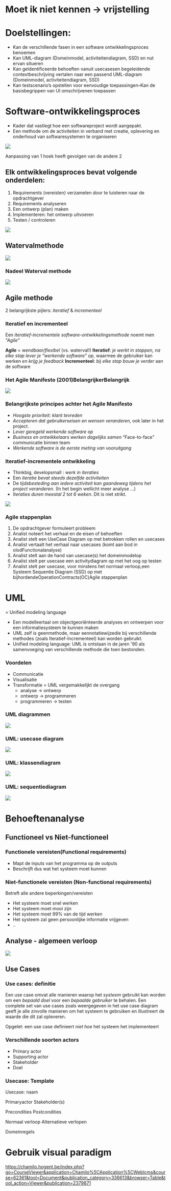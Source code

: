 # Moet ik niet kennen -> vrijstelling

# Doelstellingen:
- Kan de verschillende fasen in een software ontwikkelingsproces benoemen
- Kan UML-diagram (Domeinmodel, activiteitendiagram, SSD) en nut ervan situeren
- Kan geïdentificeerde behoeften vanuit usecasesen begeleidende contextbeschrijving vertalen naar een passend UML-diagram (Domeinmodel, activiteitendiagram, SSD)
- Kan testscenario’s opstellen voor eenvoudige toepassingen–Kan de basisbegrippen van UI omschrijvenen toepassen


# Software-ontwikkelingsproces

- Kader dat vastlegt hoe een softwareproject wordt aangepakt.
- Een methode om de activiteiten in verband met creatie, oplevering en onderhoud van softwaresystemen te organiseren

![](./attachments/20241007112312.png)

Aanpassing van 1 hoek heeft gevolgen van de andere 2

## Elk ontwikkelingsproces bevat volgende onderdelen:

1. Requirements (vereisten) verzamelen door te luisteren naar de opdrachtgever
2. Requirements analyseren
3. Een ontwerp (plan) maken
4. Implementeren: het ontwerp uitvoeren
5. Testen / controleren


![](./attachments/20241007112657.png)


## Watervalmethode

![](./attachments/20241007112823.png)


### Nadeel Waterval methode


![](./attachments/20241007112954.png)


## Agile methode

2 belangrijkste pijlers: *iteratief* & *incrementeel*


### Iteratief en incrementeel

Een *iteratief-incrementele software-ontwikkelingsmethode* noemt men *"Agile"*

**Agile** = *wendbaar/flexibel* (vs. waterval!)
**Iteratief**: *je werkt in stappen, na elke stap lever je "werkende software" op*, waarmee de gebruiker kan werken *en krijg je feedback*
**Incrementeel**: *bij elke stap bouw je verder* aan de software

### Het Agile Manifesto (2001)BelangrijkerBelangrijk

![](./attachments/20241007164913.png)


### Belangrijkste principes achter het Agile Manifesto

- *Hoogste prioriteit: klant tevreden*
- *Accepteren dat gebruikerseisen en wensen veranderen*, ook later in het project.
- *Lever geregeld werkende software op*
- *Business en ontwikkelaars werken dagelijks samen* “Face-to-face” communicatie binnen team
- *Werkende software is de eerste meting van vooruitgang*

### Iteratief-incrementele ontwikkeling

- Thinkbig, developsmall : *werk in iteraties*
- Een *iteratie bevat steeds dezelfde activiteiten*
- De *tijdsbesteding aan iedere activiteit kan gaandeweg tijdens het project veranderen*. (In het begin wellicht meer analyse ...)
- *Iteraties duren meestal 2 tot 6 weken*. Dit is niet strikt.

![](./attachments/20241007165412.png)


### Agile stappenplan

1. De opdrachtgever formuleert probleem
2. Analist noteert het verhaal en de eisen of behoeften
3. Analist stelt een UseCase Diagram op met betrokken rollen en usecases
4. Analist vertaalt het verhaal naar usecases (komt aan bod in olodFunctionalanalyse)
5. Analist stelt aan de hand van usecase(s) het domeinmodelop
6. Analist stelt per usecase een activitydiagram op met het oog op testen
7. Analist stelt per usecase, voor minstens het normaal verloop,een Systeem Sequentie Diagram (SSD) op met bijhordendeOperationContracts(OC)Agile stappenplan

# UML

= Unified modeling language

- Een modelleertaal om objectgeoriënteerde analyses en ontwerpen voor een informatiesysteem te kunnen maken
- UML zelf is geenmethode, maar eennotatiewijzedie bij verschillende methodes (zoals Iteratief-Incrementeel) kan worden gebruikt.
- Unified modeling language: UML is ontstaan in de jaren '90 als samenvoeging van verschillende methode die toen bestonden.

### Voordelen

- Communicatie
- Visualisatie
- Transformatie = UML vergemakkelijkt de overgang
	- analyse -> ontwerp
	- ontwerp -> programmeren
	- programmeren -> testen

### UML diagrammen

![](./attachments/20241007170121.png)


### UML: usecase diagram

![](./attachments/20241007170240.png)


### UML: klassendiagram

![](./attachments/20241007170438.png)


### UML: sequentiediagram

![](./attachments/20241007170657.png)

# Behoeftenanalyse

## Functioneel vs Niet-functioneel
### Functionele vereisten(Functional requirements)

- Mapt de inputs van het programma op de outputs
- Beschrijft dus wat het systeem moet kunnen

### Niet-functionele vereisten (Non-functional requirements)

Betreft alle andere beperkingen/vereisten
- Het systeem moet snel werken
- Het systeem moet mooi zijn
- Het systeem moet 99% van de tijd werken
- Het systeem zal geen persoonlijke informatie vrijgeven
- ..

## Analyse - algemeen verloop

![](./attachments/20241007171253.png)

## Use Cases

### Use cases: definitie

Een use case omvat alle manieren waarop het *systeem* gebruikt kan worden om een *bepaald doel* voor een *bepaalde gebruiker* te behalen. Een complete set van use cases zoals weergegeven in het use case diagram geeft je alle zinvolle manieren om het systeem te gebruiken en illustreert de waarde die dit zal opleveren.

Opgelet: een use case definieert *niet hoe* het systeem het implementeert

### Verschillende soorten actors

- Primary actor
- Supporting actor
- Stakeholder
- Doel

### Usecase: Template

Usecase: naam

Primaryactor
Stakeholder(s)

Precondities
Postcondities

Normaal verloop
Alternatieve verlopen

Domeinregels
# Gebruik visual paradigm



https://chamilo.hogent.be/index.php?go=CourseViewer&application=Chamilo%5CApplication%5CWeblcms&course=62361&tool=Document&publication_category=336613&browser=Table&tool_action=Viewer&publication=2379871